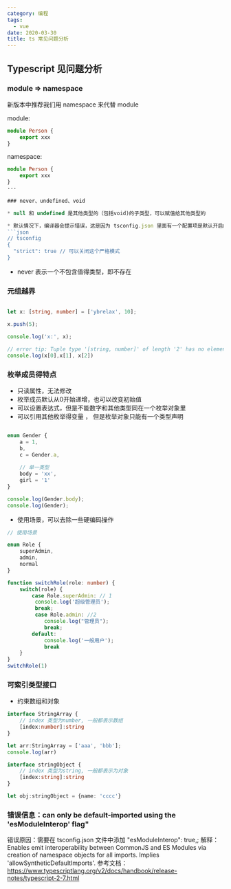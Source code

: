 ```yaml
---
category: 编程
tags:
  - vue
date: 2020-03-30
title: ts 常见问题分析
---
```



## Typescript 见问题分析

### module => namespace

新版本中推荐我们用 namespace 来代替 module

module: 
```ts
module Person {
    export xxx
}
```
namespace:
```ts
module Person {
    export xxx
}
···

### never、undefined、void

* null 和 undefined 是其他类型的（包括void)的子类型，可以赋值给其他类型的

* 默认情况下，编译器会提示错误，这是因为 tsconfig.json 里面有一个配置项是默认开启的。
```json
// tsconfig
{
  "strict": true // 可以关闭这个严格模式
}
```

* never 表示一个不包含值得类型，即不存在

### 元组越界

```ts

let x: [string, number] = ['ybrelax', 10];

x.push(5);

console.log('x:', x);

// error tip: Tuple type '[string, number]' of length '2' has no element at index '2'
console.log(x[0],x[1], x[2])

```

### 枚举成员得特点
* 只读属性，无法修改
* 枚举成员默认从0开始递增，也可以改变初始值
* 可以设置表达式，但是不能数字和其他类型同在一个枚举对象里
* 可以引用其他枚举得变量 ， 但是枚举对象只能有一个类型声明
```ts

enum Gender {
    a = 1,
    b,
    c = Gender.a,
    
    // 单一类型
    body = 'xx',
    girl = '1'
}

console.log(Gender.body);
console.log(Gender);
```

* 使用场景，可以去除一些硬编码操作
```ts
// 使用场景

enum Role {
    superAdmin,
    admin,
    normal
}

function switchRole(role: number) {
    switch(role) {
        case Role.superAdmin: // 1
         console.log('超级管理员');
         break;
         case Role.admin: //2
            console.log("管理员");
            break;
        default: 
            console.log('一般用户');
            break
    }
}
switchRole(1)
```

### 可索引类型接口

* 约束数组和对象
```ts
interface StringArray {
    // index 类型为number, 一般都表示数组
    [index:number]:string
}

let arr:StringArray = ['aaa', 'bbb'];
console.log(arr)

interface stringObject {
    // index 类型为string, 一般都表示为对象
    [index:string]:string
}

let obj:stringObject = {name: 'cccc'}
```

### 错误信息：can only be default-imported using the 'esModuleInterop' flag"
错误原因：需要在 tsconfig.json 文件中添加 "esModuleInterop": true,;
解释：Enables emit interoperability between CommonJS and ES Modules via creation of namespace objects for all imports. Implies 'allowSyntheticDefaultImports'.
参考文档：https://www.typescriptlang.org/v2/docs/handbook/release-notes/typescript-2-7.html
